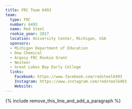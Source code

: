 ```yaml
---
title: FRC Team 6493
team:
  type: FRC
  number: 6493
  name: Red Steel
  rookie_year: 2017
  location: University Center, Michigan, USA
  sponsors:
  - Michigan Department of Education
  - Dow Chemical
  - Argosy FRC Rookie Grant
  - Nexteer
  - Great Lakes Bay Early College
  links:
    Facebook: https://www.facebook.com/redsteel6493
    Instagram: https://www.instagram.com/redsteel6493
    Website:
---
```


{% include remove_this_line_and_add_a_paragraph %}